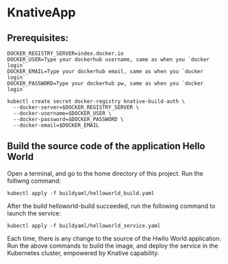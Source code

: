 # KnativeApp

## Prerequisites:

```shell
DOCKER_REGISTRY_SERVER=index.docker.io
DOCKER_USER=Type your dockerhub username, same as when you `docker login`
DOCKER_EMAIL=Type your dockerhub email, same as when you `docker login`
DOCKER_PASSWORD=Type your dockerhub pw, same as when you `docker login`

kubectl create secret docker-registry knative-build-auth \
  --docker-server=$DOCKER_REGISTRY_SERVER \
  --docker-username=$DOCKER_USER \
  --docker-password=$DOCKER_PASSWORD \
  --docker-email=$DOCKER_EMAIL
```

## Build the source code of the application Hello World

Open a terminal, and go to the home directory of this project. Run the folliwng command:

```shell
kubectl apply -f buildyaml/helloworld_build.yaml
```

After the build helloworld-build succeeded, run the following command to launch the service:

```shell
kubectl apply -f buildyaml/helloworld_service.yaml
```

Each time, there is any change to the source of the Hwllo World application. Run the above commands to build the image, and
deploy the service in the Kubernetes cluster, empowered by Knative capability.
